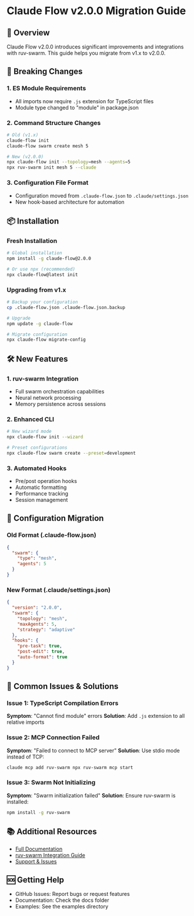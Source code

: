 # Claude Flow v2.0.0 Migration Guide

## 🚀 Overview
Claude Flow v2.0.0 introduces significant improvements and integrations with ruv-swarm. This guide helps you migrate from v1.x to v2.0.0.

## 🔄 Breaking Changes

### 1. ES Module Requirements
- All imports now require `.js` extension for TypeScript files
- Module type changed to "module" in package.json

### 2. Command Structure Changes
```bash
# Old (v1.x)
claude-flow init
claude-flow swarm create mesh 5

# New (v2.0.0)
npx claude-flow init --topology=mesh --agents=5
npx ruv-swarm init mesh 5 --claude
```

### 3. Configuration File Format
- Configuration moved from `.claude-flow.json` to `.claude/settings.json`
- New hook-based architecture for automation

## 📦 Installation

### Fresh Installation
```bash
# Global installation
npm install -g claude-flow@2.0.0

# Or use npx (recommended)
npx claude-flow@latest init
```

### Upgrading from v1.x
```bash
# Backup your configuration
cp .claude-flow.json .claude-flow.json.backup

# Upgrade
npm update -g claude-flow

# Migrate configuration
npx claude-flow migrate-config
```

## 🛠️ New Features

### 1. ruv-swarm Integration
- Full swarm orchestration capabilities
- Neural network processing
- Memory persistence across sessions

### 2. Enhanced CLI
```bash
# New wizard mode
npx claude-flow init --wizard

# Preset configurations
npx claude-flow swarm create --preset=development
```

### 3. Automated Hooks
- Pre/post operation hooks
- Automatic formatting
- Performance tracking
- Session management

## 🔧 Configuration Migration

### Old Format (.claude-flow.json)
```json
{
  "swarm": {
    "type": "mesh",
    "agents": 5
  }
}
```

### New Format (.claude/settings.json)
```json
{
  "version": "2.0.0",
  "swarm": {
    "topology": "mesh",
    "maxAgents": 5,
    "strategy": "adaptive"
  },
  "hooks": {
    "pre-task": true,
    "post-edit": true,
    "auto-format": true
  }
}
```

## 🐛 Common Issues & Solutions

### Issue 1: TypeScript Compilation Errors
**Symptom**: "Cannot find module" errors
**Solution**: Add `.js` extension to all relative imports

### Issue 2: MCP Connection Failed
**Symptom**: "Failed to connect to MCP server"
**Solution**: Use stdio mode instead of TCP:
```bash
claude mcp add ruv-swarm npx ruv-swarm mcp start
```

### Issue 3: Swarm Not Initializing
**Symptom**: "Swarm initialization failed"
**Solution**: Ensure ruv-swarm is installed:
```bash
npm install -g ruv-swarm
```

## 📚 Additional Resources
- [Full Documentation](https://github.com/ruvnet/claude-code-flow)
- [ruv-swarm Integration Guide](https://github.com/ruvnet/ruv-FANN/tree/main/ruv-swarm)
- [Support & Issues](https://github.com/ruvnet/claude-code-flow/issues)

## 🆘 Getting Help
- GitHub Issues: Report bugs or request features
- Documentation: Check the docs folder
- Examples: See the examples directory
